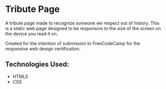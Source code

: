 # Tribute Page

A tribute page made to recognize someone we respect out of history. This is a static web page designed to be responsive to the size of the screen on the device you read it on. 

Created for the intention of submission to FreeCodeCamp for the responsive web design certification. 

## Technologies Used:
* HTML5
* CSS
